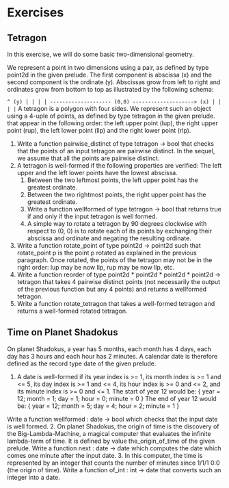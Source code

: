 # Exercises


## Tetragon

In this exercise, we will do some basic two-dimensional geometry.

We represent a point in two dimensions using a pair, as defined by type point2d in the given prelude. The first component is abscissa (x) and the second component is the ordinate (y). Abscissas grow from left to right and ordinates grow from bottom to top as illustrated by the following schema:

`
                          ^ (y)
                          |
                          |
                          |
                          |
   -------------------- (0,0) --------------------> (x)
                          |
                          |
                          |
                          |
`
A tetragon is a polygon with four sides. We represent such an object using a 4-uple of points, as defined by type tetragon in the given prelude. that appear in the following order: the left upper point (lup), the right upper point (rup), the left lower point (llp) and the right lower point (rlp).

1. Write a function pairwise_distinct of type tetragon -> bool that checks that the points of an input tetragon are pairwise distinct. In the sequel, we assume that all the points are pairwise distinct.
2. A tetragon is well-formed if the following properties are verified:
The left upper and the left lower points have the lowest abscissa.
	1. Between the two leftmost points, the left upper point has the greatest ordinate.
	2. Between the two rightmost points, the right upper point has the greatest ordinate.
	3. Write a function wellformed of type tetragon -> bool that returns true if and only if the input tetragon is well formed.
	4. A simple way to rotate a tetragon by 90 degrees clockwise with respect to (0, 0) is to rotate each of its points by exchanging their abscissa and ordinate and negating the resulting ordinate.
3. Write a function rotate_point of type point2d -> point2d such that rotate_point p is the point p rotated as explained in the previous paragraph.
Once rotated, the points of the tetragon may not be in the right order: lup may be now llp, rup may be now llp, etc.
4. Write a function reorder of type point2d * point2d * point2d * point2d -> tetragon that takes 4 pairwise distinct points (not necessarily the output of the previous function but any 4 points) and returns a wellformed tetragon.
5. Write a function rotate_tetragon that takes a well-formed tetragon and returns a well-formed rotated tetragon.

## Time on Planet Shadokus

On planet Shadokus, a year has 5 months, each month has 4 days, each day has 3 hours and each hour has 2 minutes. A calendar date is therefore defined as the record type date of the given prelude.

1. A date is well-formed if its year index is >= 1, its month index is >= 1 and <= 5, its day index is >= 1 and <= 4, its hour index is >= 0 and <= 2, and its minute index is >= 0 and <= 1.
The start of year 12 would be:
{ year = 12; month = 1; day = 1; hour = 0; minute = 0 }
The end of year 12 would be:
{ year = 12; month = 5; day = 4; hour = 2; minute = 1 }

Write a function wellformed : date -> bool which checks that the input date is well formed.
2. On planet Shadokus, the origin of time is the discovery of the Big-Lambda-Machine, a magical computer that evaluates the infinite lambda-term of time. It is defined by value the_origin_of_time of the given prelude.
Write a function next : date -> date which computes the date which comes one minute after the input date.
3. In this computer, the time is represented by an integer that counts the number of minutes since 1/1/1 0:0 (the origin of time).
Write a function of_int : int -> date that converts such an integer into a date.







